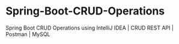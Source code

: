 # Spring-Boot-CRUD-Operations

Spring Boot CRUD Operations using IntelliJ IDEA | CRUD REST API | Postman | MySQL
